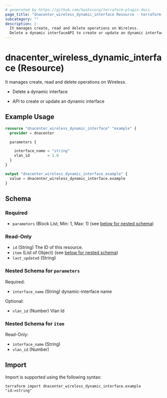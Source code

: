 ```yaml
---
# generated by https://github.com/hashicorp/terraform-plugin-docs
page_title: "dnacenter_wireless_dynamic_interface Resource - terraform-provider-dnacenter"
subcategory: ""
description: |-
  It manages create, read and delete operations on Wireless.
  Delete a dynamic interfaceAPI to create or update an dynamic interface
---
```


# dnacenter_wireless_dynamic_interface (Resource)

It manages create, read and delete operations on Wireless.

- Delete a dynamic interface

- API to create or update an dynamic interface

## Example Usage

```terraform
resource "dnacenter_wireless_dynamic_interface" "example" {
  provider = dnacenter

  parameters {

    interface_name = "string"
    vlan_id        = 1.0
  }
}

output "dnacenter_wireless_dynamic_interface_example" {
  value = dnacenter_wireless_dynamic_interface.example
}
```

<!-- schema generated by tfplugindocs -->
## Schema

### Required

- `parameters` (Block List, Min: 1, Max: 1) (see [below for nested schema](#nestedblock--parameters))

### Read-Only

- `id` (String) The ID of this resource.
- `item` (List of Object) (see [below for nested schema](#nestedatt--item))
- `last_updated` (String)

<a id="nestedblock--parameters"></a>
### Nested Schema for `parameters`

Required:

- `interface_name` (String) dynamic-interface name

Optional:

- `vlan_id` (Number) Vlan Id


<a id="nestedatt--item"></a>
### Nested Schema for `item`

Read-Only:

- `interface_name` (String)
- `vlan_id` (Number)

## Import

Import is supported using the following syntax:

```shell
terraform import dnacenter_wireless_dynamic_interface.example "id:=string"
```
